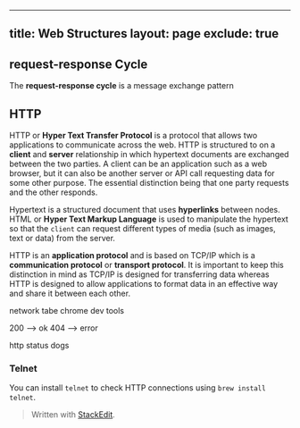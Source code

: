 
---
title: Web Structures
layout: page
exclude: true
---
## request-response Cycle
The **request-response cycle** is a message exchange pattern

## HTTP
HTTP or **Hyper Text Transfer Protocol** is a protocol that allows two applications to communicate across the web. HTTP is structured to on a **client** and **server** relationship in which hypertext documents are exchanged between the two parties. A client can be an application such as a web browser, but it can also be another server or API call requesting data for some other purpose. The essential distinction being that one party requests and the other responds. 

Hypertext is a structured document that uses **hyperlinks** between nodes. HTML or **Hyper Text Markup Language** is used to manipulate the hypertext so that the `client` can request different types of media (such as images, text or data) from the server.


HTTP is an **application protocol** and is based on TCP/IP which is a **communication protocol** or **transport protocol**. It is important to keep this distinction in mind as TCP/IP is designed for transferring data whereas HTTP is designed to allow applications to format data in an effective way and share it between each other.


network tabe chrome dev tools

200 --> ok
404 --> error

http status dogs

### Telnet
You can install `telnet` to check HTTP connections using `brew install telnet`.
> Written with [StackEdit](https://stackedit.io/).
<!--stackedit_data:
eyJoaXN0b3J5IjpbLTcxNTQ2OTE3LDY0MjA3MDM2NSwxNzkxND
g3ODEwLDkzMDY3NjQ0NywxNjQwMjc5MTcsLTIxNDQyMDA5Mjdd
fQ==
-->